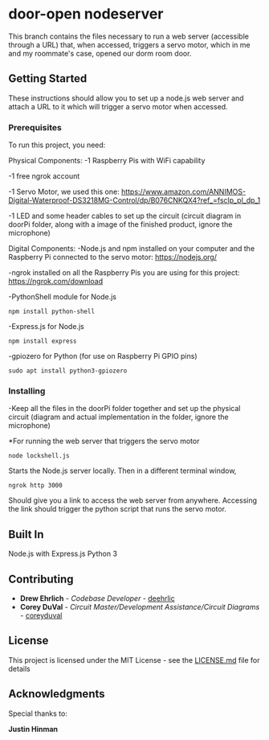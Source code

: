 # door-open nodeserver

This branch contains the files necessary to run a web server (accessible through a URL) that, when accessed, triggers a servo motor, which in me and my roommate's case, opened our dorm room door.


## Getting Started

These instructions should allow you to set up a node.js web server and attach a URL to it which will trigger a servo motor when accessed.

### Prerequisites

To run this project, you need:

Physical Components:
-1 Raspberry Pis with WiFi capability 

-1 free ngrok account 

-1 Servo Motor, we used this one: https://www.amazon.com/ANNIMOS-Digital-Waterproof-DS3218MG-Control/dp/B076CNKQX4?ref_=fsclp_pl_dp_1

-1 LED and some header cables to set up the circuit (circuit diagram in doorPi folder, along with a image of the finished product, ignore the microphone)

Digital Components:
-Node.js and npm installed on your computer and the Raspberry Pi connected to the servo motor: https://nodejs.org/

-ngrok installed on all the Raspberry Pis you are using for this project: https://ngrok.com/download

-PythonShell module for Node.js
```
npm install python-shell
```
-Express.js for Node.js
```
npm install express
```
-gpiozero for Python (for use on Raspberry Pi GPIO pins)
```
sudo apt install python3-gpiozero
```

### Installing

-Keep all the files in the doorPi folder together and set up the physical circuit (diagram and actual implementation in the folder, ignore the microphone)

*For running the web server that triggers the servo motor
```
node lockshell.js
```
Starts the Node.js server locally. Then in a different terminal window,
```
ngrok http 3000
```
Should give you a link to access the web server from anywhere. Accessing the link should trigger the python script that runs the servo motor.

## Built In

Node.js with Express.js
Python 3

## Contributing

* **Drew Ehrlich** - *Codebase Developer* - [deehrlic](https://github.com/deehrlic)
* **Corey DuVal** - *Circuit Master/Development Assistance/Circuit Diagrams* - [coreyduval](https://github.com/coreyduval)
## License

This project is licensed under the MIT License - see the [LICENSE.md](LICENSE.md) file for details

## Acknowledgments

Special thanks to:

**Justin Hinman**


